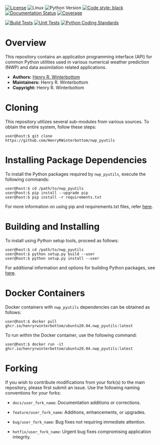 [![License](https://img.shields.io/badge/License-GPL-black)](https://github.com/HenryRWinterbottom/nwp_pyutils/blob/develop/LICENSE.md)
![Linux](https://img.shields.io/badge/Linux-ubuntu%7Ccentos-lightgrey)
![Python Version](https://img.shields.io/badge/Python-3.5|3.6|3.7-blue)
[![Code style: black](https://img.shields.io/badge/Code%20Style-black-purple.svg)](https://github.com/psf/black)
[![Documentation Status](https://readthedocs.org/projects/nwp-pyutils/badge/?version=latest)](https://nwp-pyutils.readthedocs.io/en/latest/?badge=latest)
[![Coverage](https://codecov.io/gh/HenryRWinterbottom/nwp_pyutils/branch/develop/graph/badge.svg)](https://codecov.io/gh/HenryRWinterbottom/nwp_pyutils)

[![Build Tests](https://github.com/HenryRWinterbottom/nwp_pyutils/actions/workflows/buildtest.yaml/badge.svg)](https://github.com/HenryRWinterbottom/nwp_pyutils/actions/workflows/buildtest.yaml)
[![Unit Tests](https://github.com/HenryRWinterbottom/nwp_pyutils/actions/workflows/unittests.yaml/badge.svg)](https://github.com/HenryRWinterbottom/nwp_pyutils/actions/workflows/unittests.yaml)
[![Python Coding Standards](https://github.com/HenryRWinterbottom/nwp_pyutils/actions/workflows/pycodestyle.yaml/badge.svg)](https://github.com/HenryRWinterbottom/nwp_pyutils/actions/workflows/pycodestyle.yaml)


# Overview

This repository contains an application programming interface (API)
for common Python utilities used in various numerical weather prediction
(NWP) and data assimilation related applications.

- **Authors:** [Henry R. Winterbottom](mailto:hrwinterbottom@gmail.com)
- **Maintainers:** Henry R. Winterbottom
- **Copyright:** Henry R. Winterbottom

# Cloning

This repository utilizes several sub-modules from various sources. To
obtain the entire system, follow these steps:

~~~shell
user@host:$ git clone https://github.com/HenryRWinterbottom/nwp_pyutils
~~~

# Installing Package Dependencies

To install the Python packages required by `nwp_pyutils`, execute the
following commands:

~~~shell
user@host:$ cd /path/to/nwp_pyutils
user@host:$ pip install --upgrade pip
user@host:$ pip install -r requirements.txt
~~~

For more information on using pip and requirements.txt files, refer
[here](https://pip.pypa.io/en/stable/reference/requirements-file-format/).

# Building and Installing

To install using Python setup tools, proceed as follows:

~~~shell
user@host:$ cd /path/to/nwp_pyutils
user@host:$ python setup.py build --user
user@host:$ python setup.py install --user
~~~

For additional information and options for building Python packages,
see [here](https://docs.python.org/3.5/distutils/setupscript.html).

# Docker Containers

Docker containers with `nwp_pyutils` dependencies can be obtained as
follows:

~~~shell
user@host:$ docker pull ghcr.io/henryrwinterbottom/ubuntu20.04.nwp_pyutils:latest
~~~

To run within the Docker container, use the following command:

~~~shell
user@host:$ docker run -it ghcr.io/henryrwinterbottom/ubuntu20.04.nwp_pyutils:latest
~~~

# Forking

If you wish to contribute modifications from your fork(s) to the main
repository, please first submit an issue. Use the following naming
conventions for your forks:

- `docs/user_fork_name`: Documentation additions or corrections.

- `feature/user_fork_name`: Additions, enhancements, or upgrades.

- `bug/user_fork_name`: Bug fixes not requiring immediate attention.

- `hotfix/user_fork_name`: Urgent bug fixes compromising application integrity.
